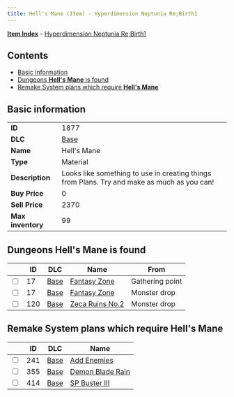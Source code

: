 ```yaml
---
title: Hell's Mane (Item) - Hyperdimension Neptunia Re;Birth1
---
```


[**Item Index**](/neptunia/rb1/item/index.html) - [Hyperdimension Neptunia Re;Birth1](/neptunia/rb1)

## Contents

- [Basic information](#basic-information)
- [Dungeons **Hell's Mane** is found](#dungeons-hells-mane-is-found)
- [Remake System plans which require **Hell's Mane**](#remake-system-plans-which-require-hells-mane)
## Basic information

|   |   |
| -- | -- |
| **ID** | 1877 |
| **DLC** | [Base](/neptunia/rb1/dlc/1-base.html) |
| **Name** | Hell's Mane |
| **Type** | Material |
| **Description** | Looks like something to use in creating things from Plans. Try and make as much as you can! |
| **Buy Price** | 0 |
| **Sell Price** | 2370 |
| **Max inventory** | 99 |


## Dungeons **Hell's Mane** is found

|    | ID | DLC | Name | From |
| -- | -- | --- | ---- | ---- |
| <input type="checkbox" id="rb1-dungeon-1-17" class="trackbox" /> | 17 | [Base](/neptunia/rb1/dlc/1-base.html) | [Fantasy Zone](/neptunia/rb1/dungeon/1-17-fantasy-zone.html) | Gathering point |
| <input type="checkbox" id="rb1-dungeon-1-17" class="trackbox" /> | 17 | [Base](/neptunia/rb1/dlc/1-base.html) | [Fantasy Zone](/neptunia/rb1/dungeon/1-17-fantasy-zone.html) | Monster drop |
| <input type="checkbox" id="rb1-dungeon-1-120" class="trackbox" /> | 120 | [Base](/neptunia/rb1/dlc/1-base.html) | [Zeca Ruins No.2](/neptunia/rb1/dungeon/1-120-zeca-ruins-no-2.html) | Monster drop |


## Remake System plans which require **Hell's Mane**

|    | ID | DLC | Name |
| -- | -- | --- | ---- |
| <input type="checkbox" id="rb1-quest-1-241" class="trackbox" /> | 241 | [Base](/neptunia/rb1/dlc/1-base.html) | [Add Enemies](/neptunia/rb1/quest/1-241-add-enemies.html) |
| <input type="checkbox" id="rb1-quest-1-355" class="trackbox" /> | 355 | [Base](/neptunia/rb1/dlc/1-base.html) | [Demon Blade Rain](/neptunia/rb1/quest/1-355-demon-blade-rain.html) |
| <input type="checkbox" id="rb1-quest-1-414" class="trackbox" /> | 414 | [Base](/neptunia/rb1/dlc/1-base.html) | [SP Buster III](/neptunia/rb1/quest/1-414-sp-buster-iii.html) |
